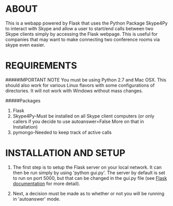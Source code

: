 # ABOUT

This is a webapp powered by Flask that uses the Python Package Skype4Py to interact with Skype and allow a user to start/end calls between two Skype clients simply by accessing the Flask webpage. This is useful for companies that may want to make connecting two conference rooms via skype even easier.

# REQUIREMENTS
#####IMPORTANT NOTE
You must be using Python 2.7 and Mac OSX. This should also work for various Linux flavors with some configurations of directories. It will not work with Windows without mass changes. 

#####Packages
1. Flask
2. Skype4Py-Must be installed on all Skype client computers (or only callers if you decide to use autoanswer=False More on that in Installation)
3. pymongo-Needed to keep track of active calls

# INSTALLATION AND SETUP

1. The first step is to setup the Flask server on your local network. It can then be run simply by using 'python gui.py'. The server by default is set to run on port 5000, but that can be changed in the gui.py file (see [Flask documentation](http://flask.pocoo.org/docs/) for more detail).

2. Next, a decision must be made as to whether or not you will be running in 'autoanswer' mode.